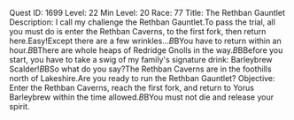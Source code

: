 Quest ID: 1699
Level: 22
Min Level: 20
Race: 77
Title: The Rethban Gauntlet
Description: I call my challenge the Rethban Gauntlet.To pass the trial, all you must do is enter the Rethban Caverns, to the first fork, then return here.Easy!Except there are a few wrinkles...$B$BYou have to return within an hour.$B$BThere are whole heaps of Redridge Gnolls in the way.$B$BBefore you start, you have to take a swig of my family's signature drink: Barleybrew Scalder!$B$BSo what do you say?The Rethban Caverns are in the foothills north of Lakeshire.Are you ready to run the Rethban Gauntlet?
Objective: Enter the Rethban Caverns, reach the first fork, and return to Yorus Barleybrew within the time allowed.$B$BYou must not die and release your spirit.
